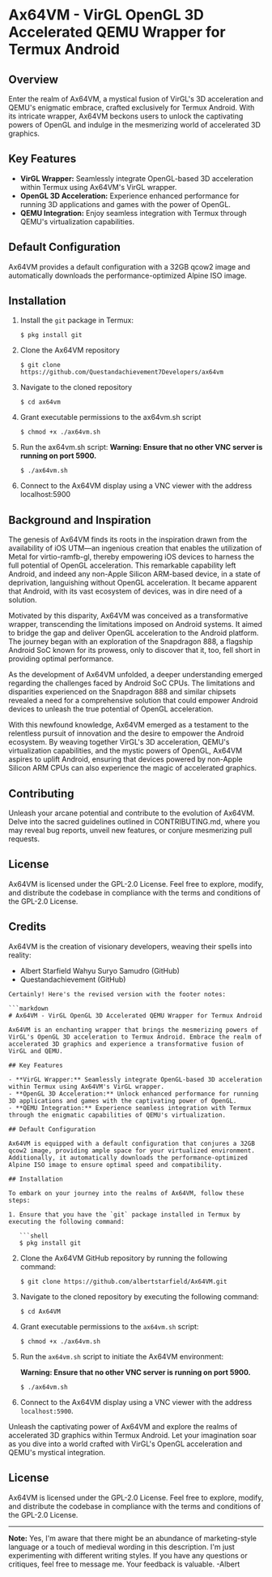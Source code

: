 # Ax64VM - VirGL OpenGL 3D Accelerated QEMU Wrapper for Termux Android

## Overview
Enter the realm of Ax64VM, a mystical fusion of VirGL's 3D acceleration and QEMU's enigmatic embrace, crafted exclusively for Termux Android. With its intricate wrapper, Ax64VM beckons users to unlock the captivating powers of OpenGL and indulge in the mesmerizing world of accelerated 3D graphics.


## Key Features

- **VirGL Wrapper:** Seamlessly integrate OpenGL-based 3D acceleration within Termux using Ax64VM's VirGL wrapper.
- **OpenGL 3D Acceleration:** Experience enhanced performance for running 3D applications and games with the power of OpenGL.
- **QEMU Integration:** Enjoy seamless integration with Termux through QEMU's virtualization capabilities.

## Default Configuration

Ax64VM provides a default configuration with a 32GB qcow2 image and automatically downloads the performance-optimized Alpine ISO image.

## Installation
1. Install the `git` package in Termux:

   ```shell
   $ pkg install git
   ```
2. Clone the Ax64VM repository
   ```shell
   $ git clone https://github.com/Questandachievement7Developers/ax64vm
   ```
3. Navigate to the cloned repository
   ```shell
   $ cd ax64vm
   ```
4. Grant executable permissions to the ax64vm.sh script
   ```shell
   $ chmod +x ./ax64vm.sh
   ```
5. Run the ax64vm.sh script:
**Warning: Ensure that no other VNC server is running on port 5900.**
   ```shell
   $ ./ax64vm.sh
   ```
 6. Connect to the Ax64VM display using a VNC viewer with the address localhost:5900

## Background and Inspiration
The genesis of Ax64VM finds its roots in the inspiration drawn from the availability of iOS UTM—an ingenious creation that enables the utilization of Metal for virtio-ramfb-gl, thereby empowering iOS devices to harness the full potential of OpenGL acceleration. This remarkable capability left Android, and indeed any non-Apple Silicon ARM-based device, in a state of deprivation, languishing without OpenGL acceleration. It became apparent that Android, with its vast ecosystem of devices, was in dire need of a solution.

Motivated by this disparity, Ax64VM was conceived as a transformative wrapper, transcending the limitations imposed on Android systems. It aimed to bridge the gap and deliver OpenGL acceleration to the Android platform. The journey began with an exploration of the Snapdragon 888, a flagship Android SoC known for its prowess, only to discover that it, too, fell short in providing optimal performance.

As the development of Ax64VM unfolded, a deeper understanding emerged regarding the challenges faced by Android SoC CPUs. The limitations and disparities experienced on the Snapdragon 888 and similar chipsets revealed a need for a comprehensive solution that could empower Android devices to unleash the true potential of OpenGL acceleration.

With this newfound knowledge, Ax64VM emerged as a testament to the relentless pursuit of innovation and the desire to empower the Android ecosystem. By weaving together VirGL's 3D acceleration, QEMU's virtualization capabilities, and the mystic powers of OpenGL, Ax64VM aspires to uplift Android, ensuring that devices powered by non-Apple Silicon ARM CPUs can also experience the magic of accelerated graphics.

## Contributing
Unleash your arcane potential and contribute to the evolution of Ax64VM. Delve into the sacred guidelines outlined in CONTRIBUTING.md, where you may reveal bug reports, unveil new features, or conjure mesmerizing pull requests.

## License
Ax64VM is licensed under the GPL-2.0 License. Feel free to explore, modify, and distribute the codebase in compliance with the terms and conditions of the GPL-2.0 License.

## Credits 
Ax64VM is the creation of visionary developers, weaving their spells into reality:

- Albert Starfield Wahyu Suryo Samudro (GitHub)
- Questandachievement (GitHub)

```
Certainly! Here's the revised version with the footer notes:

```markdown
# Ax64VM - VirGL OpenGL 3D Accelerated QEMU Wrapper for Termux Android

Ax64VM is an enchanting wrapper that brings the mesmerizing powers of VirGL's OpenGL 3D acceleration to Termux Android. Embrace the realm of accelerated 3D graphics and experience a transformative fusion of VirGL and QEMU.

## Key Features

- **VirGL Wrapper:** Seamlessly integrate OpenGL-based 3D acceleration within Termux using Ax64VM's VirGL wrapper.
- **OpenGL 3D Acceleration:** Unlock enhanced performance for running 3D applications and games with the captivating power of OpenGL.
- **QEMU Integration:** Experience seamless integration with Termux through the enigmatic capabilities of QEMU's virtualization.

## Default Configuration

Ax64VM is equipped with a default configuration that conjures a 32GB qcow2 image, providing ample space for your virtualized environment. Additionally, it automatically downloads the performance-optimized Alpine ISO image to ensure optimal speed and compatibility.

## Installation

To embark on your journey into the realms of Ax64VM, follow these steps:

1. Ensure that you have the `git` package installed in Termux by executing the following command:

   ```shell
   $ pkg install git
   ```

2. Clone the Ax64VM GitHub repository by running the following command:

   ```shell
   $ git clone https://github.com/albertstarfield/Ax64VM.git
   ```

3. Navigate to the cloned repository by executing the following command:

   ```shell
   $ cd Ax64VM
   ```

4. Grant executable permissions to the `ax64vm.sh` script:

   ```shell
   $ chmod +x ./ax64vm.sh
   ```

5. Run the `ax64vm.sh` script to initiate the Ax64VM environment:

   **Warning: Ensure that no other VNC server is running on port 5900.**

   ```shell
   $ ./ax64vm.sh
   ```

6. Connect to the Ax64VM display using a VNC viewer with the address `localhost:5900`.

Unleash the captivating power of Ax64VM and explore the realms of accelerated 3D graphics within Termux Android. Let your imagination soar as you dive into a world crafted with VirGL's OpenGL acceleration and QEMU's mystical integration.

## License

Ax64VM is licensed under the GPL-2.0 License. Feel free to explore, modify, and distribute the codebase in compliance with the terms and conditions of the GPL-2.0 License.

---

**Note:** Yes, I'm aware that there might be an abundance of marketing-style language or a touch of medieval wording in this description. I'm just experimenting with different writing styles. If you have any questions or critiques, feel free to message me. Your feedback is valuable. -Albert
```
